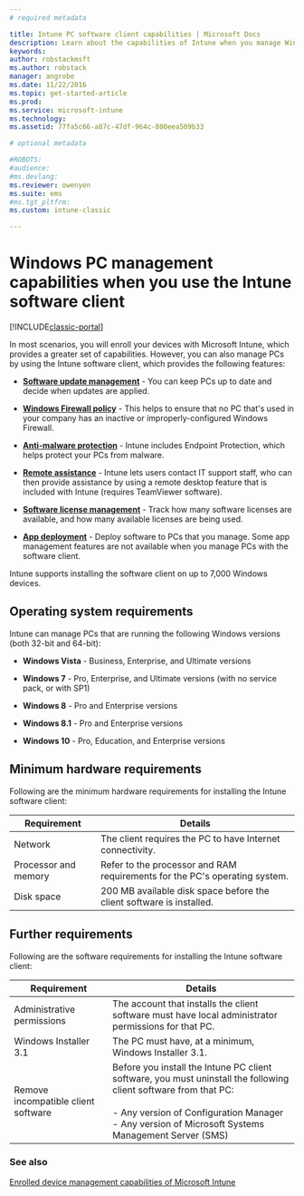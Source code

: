 ```yaml
---
# required metadata

title: Intune PC software client capabilities | Microsoft Docs
description: Learn about the capabilities of Intune when you manage Windows PCs with the Intune software client.
keywords:
author: robstackmsftms.author: robstack
manager: angrobe
ms.date: 11/22/2016
ms.topic: get-started-article
ms.prod:
ms.service: microsoft-intune
ms.technology:
ms.assetid: 77fa5c66-a87c-47df-964c-800eea509b33

# optional metadata

#ROBOTS:
#audience:
#ms.devlang:
ms.reviewer: owenyen
ms.suite: ems
#ms.tgt_pltfrm:
ms.custom: intune-classic

---
```


# Windows PC management capabilities when you use the Intune software client

[!INCLUDE[classic-portal](../includes/classic-portal.md)]

In most scenarios, you will enroll your devices with Microsoft Intune, which provides a greater set of capabilities. However, you can also manage PCs by using the Intune software client, which provides the following features:

-   **[Software update management](/intune/deploy-use/keep-windows-pcs-up-to-date-with-software-updates-in-microsoft-intune)** - You can keep PCs up to date and decide when updates are applied.

-   **[Windows Firewall policy](/intune/deploy-use/help-protect-windows-pcs-using-windows-firewall-policies-in-microsoft-intune)** - This helps to ensure that no PC that's used in your company has an inactive or improperly-configured Windows Firewall.

-   **[Anti-malware protection](/intune/deploy-use/help-secure-windows-pcs-with-endpoint-protection-for-microsoft-intune)** - Intune includes Endpoint Protection, which helps protect your PCs from malware.

-   **[Remote assistance](/intune/deploy-use/common-windows-pc-management-tasks-with-the-microsoft-intune-computer-client#request-and-provide-remote-assistance-to-windows-pcs-that-use-the-intune-client-software )** - Intune lets users contact IT support staff, who can then provide assistance by using a remote desktop feature that is included with Intune (requires TeamViewer software).

-   **[Software license management](/intune/deploy-use/manage-license-agreements-for-windows-pc-software-in-microsoft-intune)** - Track how many software licenses are available, and how many available licenses are being used.
-   **[App deployment](/intune/deploy-use/add-apps-for-windows-pcs-in-microsoft-intune)** - Deploy software to PCs that you manage. Some app management features are not available when you manage PCs with the software client.


Intune supports installing the software client on up to 7,000 Windows devices.

## Operating system requirements
Intune can manage PCs that are running the following Windows versions (both 32-bit and 64-bit):


-   **Windows Vista** - Business, Enterprise, and Ultimate versions

-   **Windows 7** - Pro, Enterprise, and Ultimate versions (with no service pack, or with SP1)

-   **Windows 8** - Pro and Enterprise versions

-   **Windows 8.1** - Pro and Enterprise versions

- **Windows 10** - Pro, Education, and Enterprise versions


## Minimum hardware requirements
Following are the minimum hardware requirements for installing the Intune software client:

|Requirement|Details|
|---------------|--------------------|
|Network|The client requires the PC to have Internet connectivity.|
|Processor and memory|Refer to the processor and RAM requirements for the PC's operating system.|
|Disk space|200 MB available disk space before the client software is installed.|

## Further requirements
Following are the software requirements for installing the Intune software client:

|Requirement|Details|
|---------------|--------------------|
|Administrative permissions|The account that installs the client software must have local administrator permissions for that PC.|
|Windows Installer 3.1|The PC must have, at a minimum, Windows Installer 3.1.|
|Remove incompatible client software|Before you install the Intune PC client software, you must uninstall the following client software from that PC:<br /><br />-   Any version of Configuration Manager<br />-   Any version of Microsoft Systems Management Server (SMS)|

### See also
[Enrolled device management capabilities of Microsoft Intune](./mobile-device-management-capabilities-in-microsoft-intune.md)
